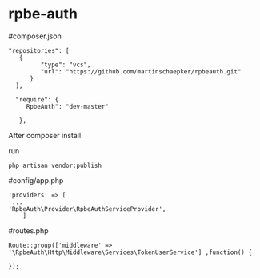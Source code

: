 # rpbe-auth


#composer.json
 ```
 "repositories": [
    {
		  "type": "vcs",
		  "url": "https://github.com/martinschaepker/rpbeauth.git"
	   }
   ],
   
   "require": {
   	  RpbeAuth": "dev-master"
   
   	},
 ```
 
 After composer install 
 
 run
  ```
  php artisan vendor:publish
  ```
  
#config/app.php
```
'providers' => [
 ...
'RpbeAuth\Provider\RpbeAuthServiceProvider',
    ]
 ```    
#routes.php
 ```
Route::group(['middleware' => '\RpbeAuth\Http\Middleware\Services\TokenUserService'] ,function() {
	
});
 ```
